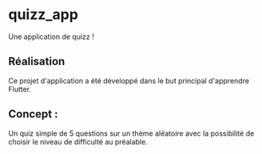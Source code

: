 # quizz_app

Une application de quizz !

## Réalisation
Ce projet d'application a été développé dans le but principal d'apprendre Flutter.

## Concept : 
Un quiz simple de 5 questions sur un thème aléatoire avec la possibilité de choisir le niveau de difficulté au préalable.